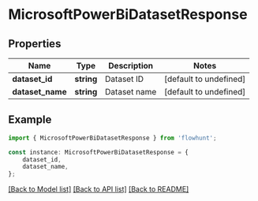 # MicrosoftPowerBiDatasetResponse


## Properties

Name | Type | Description | Notes
------------ | ------------- | ------------- | -------------
**dataset_id** | **string** | Dataset ID | [default to undefined]
**dataset_name** | **string** | Dataset name | [default to undefined]

## Example

```typescript
import { MicrosoftPowerBiDatasetResponse } from 'flowhunt';

const instance: MicrosoftPowerBiDatasetResponse = {
    dataset_id,
    dataset_name,
};
```

[[Back to Model list]](../README.md#documentation-for-models) [[Back to API list]](../README.md#documentation-for-api-endpoints) [[Back to README]](../README.md)

